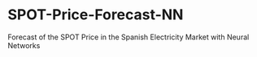 # SPOT-Price-Forecast-NN
Forecast of the SPOT Price in the Spanish Electricity Market with Neural Networks
